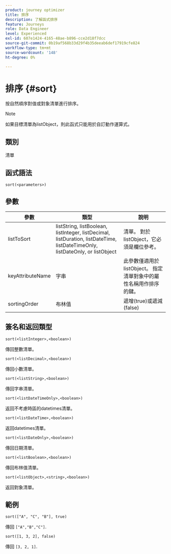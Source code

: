 ```yaml
---
product: journey optimizer
title: 排序
description: 了解函式排序
feature: Journeys
role: Data Engineer
level: Experienced
exl-id: 607e1424-4165-48ae-b896-cce2d18f7dcc
source-git-commit: 0b19af568b33d29f4b35deeab6def17919cfe824
workflow-type: tm+mt
source-wordcount: '148'
ht-degree: 0%

---
```


# 排序 {#sort}

按自然順序對值或對象清單進行排序。

>[!NOTE]
>
>如果目標清單為listObject，則此函式只能用於自訂動作運算式。

## 類別

清單

## 函式語法

`sort(<parameters>)`

## 參數

| 參數 | 類型 | 說明 |
|-----------|------------------|------------------|
| listToSort | listString, listBoolean, listInteger, listDecimal, listDuration, listDateTime, listDateTimeOnly, listDateOnly, or listObject | 清單。 對於listObject，它必須是欄位參考。 |
| keyAttributeName | 字串 | 此參數僅適用於listObject。 指定清單對象中的屬性名稱用作排序的鍵。 |
| sortingOrder | 布林值 | 遞增(true)或遞減(false) |

## 簽名和返回類型

`sort(<listInteger>,<boolean>)`

傳回整數清單。

`sort(<listDecimal>,<boolean>)`

傳回小數清單。

`sort(<listString>,<boolean>)`

傳回字串清單。

`sort(<listDateTimeOnly>,<boolean>)`

返回不考慮時區的datetimes清單。

`sort(<listDateTime>,<boolean>)`

返回datetimes清單。

`sort(<listDateOnly>,<boolean>)`

傳回日期清單。

`sort(<listBoolean>,<boolean>)`

傳回布林值清單。

`sort(<listObject>,<string>,<boolean>)`

返回對象清單。

## 範例

`sort(["A", "C", "B"], true)`

傳回 `["A","B","C"]`.

`sort([1, 3, 2], false)`

傳回 `[3, 2, 1]`.

